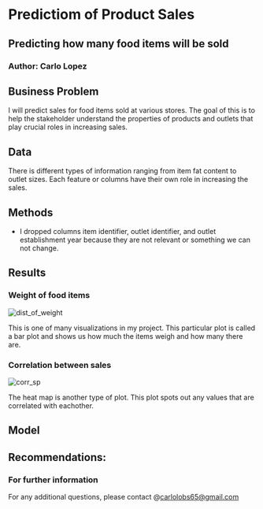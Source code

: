 # Predictiom of Product Sales
## Predicting how many food items will be sold
### Author: Carlo Lopez

## Business Problem
I will predict sales for food items sold at various stores. The goal of this is to help the stakeholder understand the properties of products and outlets that play crucial roles in increasing sales.

## Data
There is different types of information ranging from item fat content to outlet sizes. Each feature or columns have their own role in increasing the sales.
## Methods
- I dropped columns item identifier, outlet identifier, and outlet establishment year because they are not relevant or something we can not change.


## Results 
### Weight of food items
![dist_of_weight](https://github.com/carlolopez03/Prediction-of-Product-Sales/assets/139676444/1281556b-3e81-4540-8e80-02eab89745e5)

This is one of many visualizations in my project. This particular plot is called a bar plot and shows us how much the items weigh and how many there are.
### Correlation between sales
![corr_sp](https://github.com/carlolopez03/Prediction-of-Product-Sales/assets/139676444/d1c52e69-5e5e-440a-bb7a-d30675e5d9fc)

The heat map is another type of plot. This plot spots out any values that are correlated with eachother.

## Model
## Recommendations: 
### For further information 
For any additional questions, please contact @carlolobs65@gmail.com
